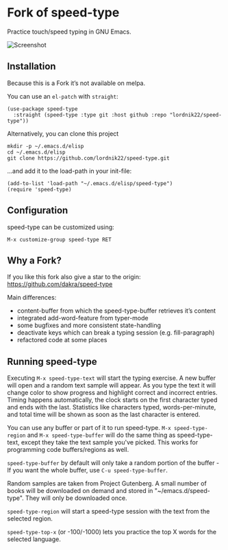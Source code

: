 # Fork of speed-type

Practice touch/speed typing in GNU Emacs.

![Screenshot](https://raw.github.com/dakra/speed-type/master/speed-type-screen-shot.png)

## Installation

Because this is a Fork it’s not available on melpa.

You can use an `el-patch` with `straight`:
```emacs-lisp
(use-package speed-type
  :straight (speed-type :type git :host github :repo "lordnik22/speed-type"))
```

Alternatively, you can clone this project
```
mkdir -p ~/.emacs.d/elisp
cd ~/.emacs.d/elisp
git clone https://github.com/lordnik22/speed-type.git
```
...and add it to the load-path in your init-file:
```
(add-to-list 'load-path "~/.emacs.d/elisp/speed-type")
(require 'speed-type)
```

## Configuration

speed-type can be customized using:

```
M-x customize-group speed-type RET
```

## Why a Fork?

If you like this fork also give a star to the origin: https://github.com/dakra/speed-type

Main differences:
- content-buffer from which the speed-type-buffer retrieves it’s content
- integrated add-word-feature from typer-mode
- some bugfixes and more consistent state-handling
- deactivate keys which can break a typing session (e.g. fill-paragraph)
- refactored code at some places

## Running speed-type

Executing `M-x speed-type-text` will start the typing exercise. A new buffer will
open and a random text sample will appear. As you type the text it will change
color to show progress and highlight correct and incorrect entries. Timing
happens automatically, the clock starts on the first character typed and ends
with the last. Statistics like characters typed, words-per-minute, and total
time will be shown as soon as the last character is entered.

You can use any buffer or part of it to run speed-type. `M-x speed-type-region`
and `M-x speed-type-buffer` will do the same thing as speed-type-text, except they
take the text sample you've picked.
This works for programming code buffers/regions as well.

`speed-type-buffer` by default will only take a random portion of the buffer - If
you want the whole buffer, use `C-u speed-type-buffer`.

Random samples are taken from Project Gutenberg. A small number of books will be
downloaded on demand and stored in "~/emacs.d/speed-type". They will only be
downloaded once.

`speed-type-region` will start a speed-type session with the text from
the selected region.

`speed-type-top-x` (or -100/-1000) lets you practice the top X words
for the selected language.

[melpa-link]: https://melpa.org/#/speed-type
[melpa-stable-link]: https://stable.melpa.org/#/speed-type
[melpa-badge]: https://melpa.org/packages/speed-type-badge.svg
[melpa-stable-badge]: https://stable.melpa.org/packages/speed-type-badge.svg
